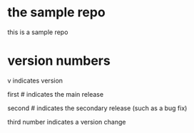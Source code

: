 # the sample repo

this is a sample repo

# version numbers

v indicates version

first # indicates the main release

second # indicates the secondary release (such as a bug fix)

third number indicates a version change
